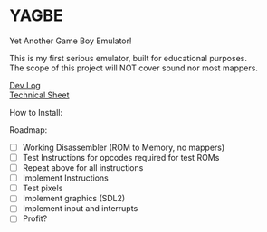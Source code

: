 # YAGBE
Yet Another Game Boy Emulator!  

This is my first serious emulator, built for educational purposes.  
The scope of this project will NOT cover sound nor most mappers.  
  
[Dev Log]()  
[Technical Sheet](https://gbdev.io/pandocs)  
  
How to Install:  
  
Roadmap:  
- [ ] Working Disassembler (ROM to Memory, no mappers)  
- [ ] Test Instructions for opcodes required for test ROMs  
- [ ] Repeat above for all instructions  
- [ ] Implement Instructions  
- [ ] Test pixels  
- [ ] Implement graphics (SDL2)  
- [ ] Implement input and interrupts   
- [ ] Profit?  
